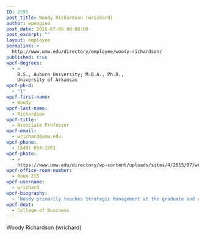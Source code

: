 ```yaml
---
ID: 2295
post_title: Woody Richardson (wrichard)
author: wpengine
post_date: 2015-07-06 08:00:00
post_excerpt: ""
layout: employee
permalink: >
  http://www.umw.edu/directory/employee/woody-richardson/
published: true
wpcf-degrees:
  - >
    B.S., Auburn University; M.B.A., Ph.D.,
    University of Arkansas
wpcf-ph-d:
  - "1"
wpcf-first-name:
  - Woody
wpcf-last-name:
  - Richardson
wpcf-title:
  - Associate Professor
wpcf-email:
  - wrichard@umw.edu
wpcf-phone:
  - (540) 654-1561
wpcf-photo:
  - >
    https://www.umw.edu/directory/wp-content/uploads/sites/4/2015/07/wrichard.jpg
wpcf-office-room-number:
  - Room 215
wpcf-username:
  - wrichard
wpcf-biography:
  - 'Woody primarily teaches Strategic Management at the graduate and undergraduate level, but also teaches Business Ethics. He received teaching awards from Mississippi State University, the University of Alabama at Birmingham, and the University of Central Florida while on the faculty of each university. In addition to the universities already mentioned, Woody served as a faculty member at Ball State University and Shenandoah University. His research has appeared in the Journal of Business Ethics, Health Care Management Review, Simulation & Gaming, Journal of Education for Business, and Journal of Management Education. He has written and published numerous cases that have appeared in the Case Research Journal, Business Case Journal, Journal of Applied Case Research, Journal of the International Academy for Case Studies, and over a dozen textbooks. He was recognized as the Case Research Journal’s Outstanding Reviewer for 2012-2013.'
wpcf-dept:
  - College of Business
---
```

Woody Richardson (wrichard)